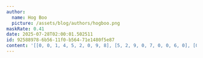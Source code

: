 ```yaml
---
author:
  name: Hog Boo
  picture: /assets/blog/authors/hogboo.png
maskRate: 0.41
date: 2025-07-28T02:00:01.502511
id: 92588978-6b56-11f0-b564-71e1480f5e87
content: '[[0, 0, 1, 4, 5, 2, 0, 9, 8], [5, 2, 9, 0, 7, 0, 0, 6, 0], [0, 4, 0, 1, 0, 6, 7, 0, 0], [0, 6, 4, 3, 1, 9, 0, 5, 0], [7, 0, 3, 0, 8, 0, 0, 0, 9], [0, 5, 0, 6, 4, 7, 0, 1, 0], [2, 9, 7, 0, 0, 4, 1, 8, 6], [0, 3, 6, 0, 2, 8, 5, 7, 4], [0, 0, 5, 7, 0, 0, 9, 0, 2]]'
---
```

